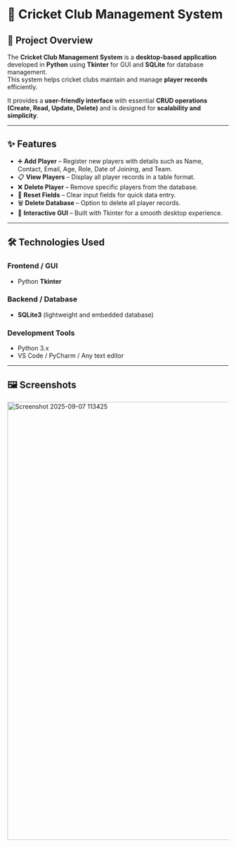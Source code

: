 # 🏏 Cricket Club Management System  

## 📌 Project Overview  
The **Cricket Club Management System** is a **desktop-based application** developed in **Python** using **Tkinter** for GUI and **SQLite** for database management.  
This system helps cricket clubs maintain and manage **player records** efficiently.  

It provides a **user-friendly interface** with essential **CRUD operations (Create, Read, Update, Delete)** and is designed for **scalability and simplicity**.  

---

## ✨ Features  
- ➕ **Add Player** – Register new players with details such as Name, Contact, Email, Age, Role, Date of Joining, and Team.  
- 📋 **View Players** – Display all player records in a table format.  
- ❌ **Delete Player** – Remove specific players from the database.  
- 🔄 **Reset Fields** – Clear input fields for quick data entry.  
- 🗑️ **Delete Database** – Option to delete all player records.  
- 🎨 **Interactive GUI** – Built with Tkinter for a smooth desktop experience.  

---

## 🛠️ Technologies Used  
### **Frontend / GUI**  
- Python **Tkinter**  

### **Backend / Database**  
- **SQLite3** (lightweight and embedded database)  

### **Development Tools**  
- Python 3.x  
- VS Code / PyCharm / Any text editor  

---

## 🖼️ Screenshots
<img width="1907" height="998" alt="Screenshot 2025-09-07 113425" src="https://github.com/user-attachments/assets/ecdcd70e-5626-4a54-8ca3-ea2a3ee2d0de" />
